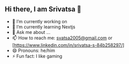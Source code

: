 ## Hi there, I am Srivatsa 👋

- 🔭 I’m currently working on 
- 🌱 I’m currently learning Nextjs
- 💬 Ask me about ...
- 📫 How to reach me: svatsa2005@gmail.com or [https://www.linkedin.com/in/srivatsa-s-84b258297/]
- 😄 Pronouns: he/him
- ⚡ Fun fact: I like gaming

